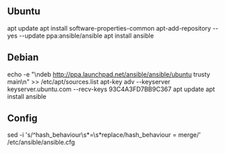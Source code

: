 ## Ubuntu

apt update
apt install software-properties-common
apt-add-repository --yes --update ppa:ansible/ansible
apt install ansible

## Debian

echo -e "\ndeb http://ppa.launchpad.net/ansible/ansible/ubuntu trusty main\n" >> /etc/apt/sources.list
apt-key adv --keyserver keyserver.ubuntu.com --recv-keys 93C4A3FD7BB9C367
apt update
apt install ansible

## Config

sed -i 's/^hash_behaviour\s*=\s*replace/hash_behaviour = merge/' /etc/ansible/ansible.cfg
